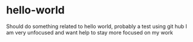 # hello-world
Should do something related to hello world, probably a test using git hub
I am very unfocused and want help to stay more focused on my work
